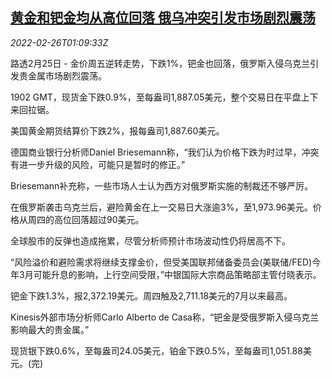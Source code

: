 <!--1645839062000-->
[黄金和钯金均从高位回落 俄乌冲突引发市场剧烈震荡](https://cn.reuters.com/article/global-precious-metal-drv-0226-idCNKBS2KV01R)
------

<div><i>2022-02-26T01:09:33Z</i></div><p>路透2月25日 - 金价周五逆转走势，下跌1%，钯金也回落，俄罗斯入侵乌克兰引发贵金属市场剧烈震荡。</p><p>1902 GMT，现货金下跌0.9%，至每盎司1,887.05美元，整个交易日在平盘上下来回拉锯。</p><p>美国黄金期货结算价下跌2%，报每盎司1,887.60美元。</p><p>德国商业银行分析师Daniel Briesemann称，“我们认为价格下跌为时过早，冲突有进一步升级的风险，可能只是暂时的修正。”</p><p>Briesemann补充称，一些市场人士认为西方对俄罗斯实施的制裁还不够严厉。</p><p>在俄罗斯袭击乌克兰后，避险黄金在上一交易日大涨逾3%，至1,973.96美元。价格从周四的高位回落超过90美元。</p><p>全球股市的反弹也造成拖累，尽管分析师预计市场波动性仍将居高不下。</p><p>“风险溢价和避险需求将继续支撑金价，但受美国联邦储备委员会(美联储/FED)今年3月可能升息的影响，上行空间受限，”中银国际大宗商品策略部主管付晓表示。</p><p>钯金下跌1.3%，报2,372.19美元。周四触及2,711.18美元的7月以来最高。</p><p>Kinesis外部市场分析师Carlo Alberto de Casa称，“钯金是受俄罗斯入侵乌克兰影响最大的贵金属。”</p><p>现货银下跌0.6%，至每盎司24.05美元，铂金下跌0.5%，至每盎司1,051.88美元。(完)</p>
